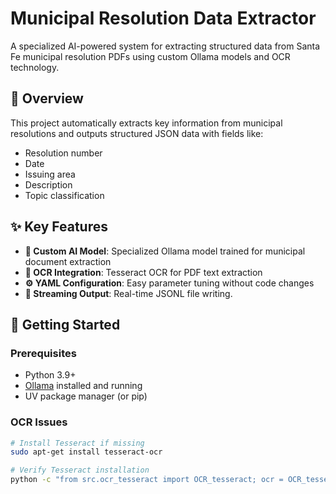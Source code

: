 # Municipal Resolution Data Extractor

A specialized AI-powered system for extracting structured data from Santa Fe municipal resolution PDFs using custom Ollama models and OCR technology.

## 🎯 Overview

This project automatically extracts key information from municipal resolutions and outputs structured JSON data with fields like:
- Resolution number
- Date
- Issuing area
- Description  
- Topic classification

## ✨ Key Features

- **🤖 Custom AI Model**: Specialized Ollama model trained for municipal document extraction
- **📄 OCR Integration**: Tesseract OCR for PDF text extraction
- **⚙️ YAML Configuration**: Easy parameter tuning without code changes
- **🔄 Streaming Output**: Real-time JSONL file writing.

## 🚀 Getting Started

### Prerequisites

- Python 3.9+
- [Ollama](https://ollama.ai/) installed and running
- UV package manager (or pip)

### OCR Issues

```bash
# Install Tesseract if missing
sudo apt-get install tesseract-ocr

# Verify Tesseract installation
python -c "from src.ocr_tesseract import OCR_tesseract; ocr = OCR_tesseract(); print('Tesseract is working')"
```